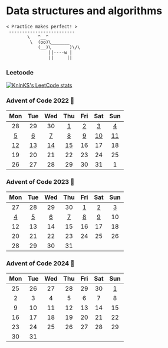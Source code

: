 # Data structures and algorithms

```
< Practice makes perfect! >
 -------------------------
        \   ^__^
         \  (oo)\_______
            (__)\       )\/\
                ||----w |
                ||     ||
```

### Leetcode
[![KnlnKS's LeetCode stats](https://leetcode-stats-six.vercel.app/api?username=namtx)](https://github.com/namtx/github-readme)

### Advent of Code 2022 🎄

|Mon|Tue|Wed|Thu|Fri|Sat|Sun|
|:-:|:-:|:-:|:-:|:-:|:-:|:-:|
|28|29|30|[1](https://github.com/namtx/dsa/tree/master/src/dev/namtx/adventofcode2022/day1)|[2](https://github.com/namtx/dsa/tree/master/src/dev/namtx/adventofcode2022/day2)|[3](https://github.com/namtx/dsa/tree/master/src/dev/namtx/adventofcode2022/day3)|[4](https://github.com/namtx/dsa/tree/master/src/dev/namtx/adventofcode2022/day4)|
|[5](https://github.com/namtx/dsa/tree/master/src/dev/namtx/adventofcode2022/day5)|[6](https://github.com/namtx/dsa/tree/master/src/dev/namtx/adventofcode2022/day6)|[7](https://github.com/namtx/dsa/tree/master/src/dev/namtx/adventofcode2022/day7)|[8](https://github.com/namtx/dsa/tree/master/src/dev/namtx/adventofcode2022/day8)|[9](https://github.com/namtx/dsa/tree/master/src/dev/namtx/adventofcode2022/day9)|[10](https://github.com/namtx/dsa/tree/master/src/dev/namtx/adventofcode2022/day10)|[11](https://github.com/namtx/dsa/tree/master/src/dev/namtx/adventofcode2022/day11)|
|[12](https://github.com/namtx/dsa/tree/master/src/dev/namtx/adventofcode2022/day12)|[13](https://github.com/namtx/dsa/tree/master/src/dev/namtx/adventofcode2022/day13)|[14](https://github.com/namtx/dsa/tree/master/src/dev/namtx/adventofcode2022/day14)|[15](https://github.com/namtx/dsa/tree/master/src/dev/namtx/adventofcode2022/day15)|16|17|18|
|19|20|21|22|23|24|25|
|26|27|28|29|30|31|1|


### Advent of Code 2023 🎄
|Mon|Tue|Wed|Thu|Fri|Sat|Sun|
|:-:|:-:|:-:|:-:|:-:|:-:|:-:|
|27|28|29|30|[1](https://github.com/namtx/dsa/blob/master/adventofcode2023/day1.cpp)|[2](https://github.com/namtx/dsa/blob/master/adventofcode2023/day2.cpp)|[3](https://github.com/namtx/dsa/blob/master/adventofcode2023/day3.cpp)|
|[4](https://github.com/namtx/dsa/blob/master/adventofcode2023/day4.cpp)|[5](https://github.com/namtx/dsa/blob/master/adventofcode2023/day5.cpp)|[6](https://github.com/namtx/dsa/blob/master/adventofcode2023/day6.cpp)|[7](https://github.com/namtx/dsa/blob/master/adventofcode2023/day7.cpp)|[8](https://github.com/namtx/dsa/blob/master/adventofcode2023/day8.cpp)|[9](https://github.com/namtx/dsa/blob/master/adventofcode2023/day9.cpp)|10|11|
|12|13|14|15|16|17|18|19|
|20|21|22|23|24|25|26|27|
|28|29|30|31|

### Advent of Code 2024 🎄
|Mon|Tue|Wed|Thu|Fri|Sat|Sun|
|:-:|:-:|:-:|:-:|:-:|:-:|:-:|
|25|26|27|28|29|30|[1](https://github.com/namtx/dsa/blob/master/adventofcode2024/day1/main.cpp)|
|2|3|4|5|6|7|8|
|9|10|11|12|13|14|15|
|16|17|18|19|20|21|22|
|23|24|25|26|27|28|29|
|30|31|